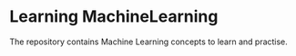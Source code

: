 # Learning MachineLearning
  The repository contains Machine Learning concepts to learn and practise.
